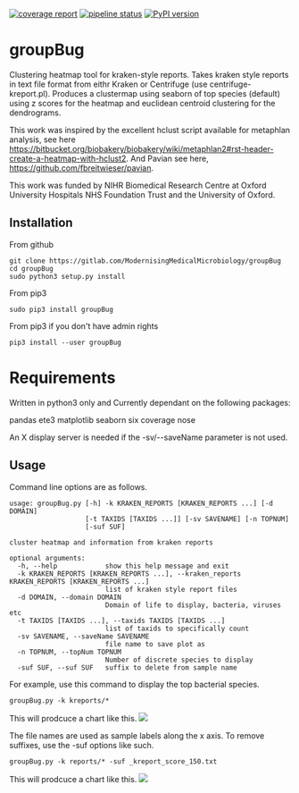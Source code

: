 [![coverage report](https://gitlab.com/ModernisingMedicalMicrobiology/groupBug/badges/master/coverage.svg)](https://gitlab.com/ModernisingMedicalMicrobiology/groupBug/commits/master)
[![pipeline status](https://gitlab.com/ModernisingMedicalMicrobiology/groupBug/badges/master/pipeline.svg)](https://gitlab.com/ModernisingMedicalMicrobiology/groupBug/commits/master)
[![PyPI version](https://badge.fury.io/py/groupBug.svg)](https://badge.fury.io/py/groupBug)

# groupBug

Clustering heatmap tool for kraken-style reports. Takes kraken style reports in text file format from eithr Kraken or Centrifuge (use centrifuge-kreport.pl). Produces a clustermap using seaborn of top species (default) using z scores for the heatmap and euclidean centroid clustering for the dendrograms.

This work was inspired by the excellent hclust script available for metaphlan analysis, see here https://bitbucket.org/biobakery/biobakery/wiki/metaphlan2#rst-header-create-a-heatmap-with-hclust2. And Pavian see here, https://github.com/fbreitwieser/pavian.

This work was funded by NIHR Biomedical Research Centre at Oxford University Hospitals NHS Foundation Trust and the University of Oxford.

## Installation 

From github
```
git clone https://gitlab.com/ModernisingMedicalMicrobiology/groupBug
cd groupBug
sudo python3 setup.py install
```
From pip3
```
sudo pip3 install groupBug
```
From pip3 if you don't have admin rights
```
pip3 install --user groupBug
```

# Requirements

Written in python3 only and Currently dependant on the following packages:

pandas
ete3
matplotlib
seaborn
six
coverage
nose


An X display server is needed if the -sv/--saveName parameter is not used.

## Usage

Command line options are as follows.
```
usage: groupBug.py [-h] -k KRAKEN_REPORTS [KRAKEN_REPORTS ...] [-d DOMAIN]
                   [-t TAXIDS [TAXIDS ...]] [-sv SAVENAME] [-n TOPNUM]
                   [-suf SUF]

cluster heatmap and information from kraken reports

optional arguments:
  -h, --help            show this help message and exit
  -k KRAKEN_REPORTS [KRAKEN_REPORTS ...], --kraken_reports KRAKEN_REPORTS [KRAKEN_REPORTS ...]
                        list of kraken style report files
  -d DOMAIN, --domain DOMAIN
                        Domain of life to display, bacteria, viruses etc
  -t TAXIDS [TAXIDS ...], --taxids TAXIDS [TAXIDS ...]
                        list of taxids to specifically count
  -sv SAVENAME, --saveName SAVENAME
                        file name to save plot as
  -n TOPNUM, --topNum TOPNUM
                        Number of discrete species to display
  -suf SUF, --suf SUF   suffix to delete from sample name
```

For example, use this command to display the top bacterial species.
```
groupBug.py -k kreports/* 
```

This will prodcuce a chart like this.
![](plots/PJI_ONT_zscores.pdf_bacteria_z_score_columns.png)

The file names are used as sample labels along the x axis. To remove suffixes, use the -suf options like such.

```
groupBug.py -k reports/* -suf _kreport_score_150.txt
```

This will prodcuce a chart like this.
![](plots/PJI_ONT_zscores_shortname.png_bacteria_z_score_columns.png)
